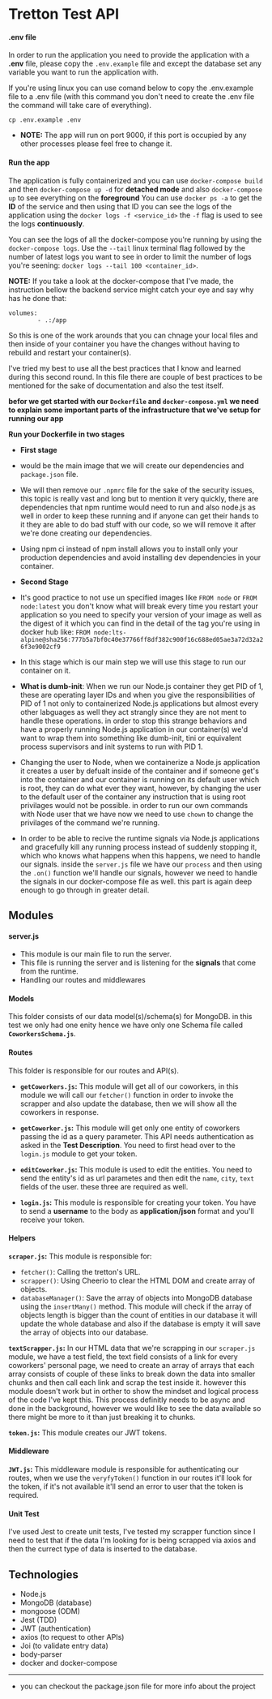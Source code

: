 # Tretton Test API

#### .env file
In order to run the application you need to provide the application with a **.env** file, please copy the ```.env.example``` file and except the database set any variable you want to run the application with.

If you're using linux you can use comand below to copy the .env.example file to a .env file (with this command you don't need to create the .env file the command will take care of everything).

```
cp .env.example .env
```

- **NOTE:** The app will run on port 9000, if this port is occupied by any other processes please feel free to change it.

#### Run the app
The application is fully containerized and you can use ```docker-compose build``` and then ```docker-compose up -d``` for **detached mode** and also ```docker-compose up``` to see everything on the **foreground**
You can use ```docker ps -a``` to get the **ID** of the service and then using that ID you can see the logs of the application using the ```docker logs -f <service_id>``` the ```-f``` flag is used to see the logs **continuously**.

You can see the logs of all the docker-compose you're running by using the ```docker-compose logs```.
Use the ```--tail``` linux terminal flag followed by the number of latest logs you want to see in order to limit the number of logs you're seening: ```docker logs --tail 100 <container_id>```.

**NOTE:** If you take a look at the docker-compose that I've made, the instruction bellow the backend service might catch your eye and say why has he done that:

```
volumes:
        - .:/app
```

So this is one of the work arounds that you can chnage your local files and then inside of your container you have the changes without having to rebuild and restart your container(s).

I've tried my best to use all the best practices that I know and learned during this second round.
In this file there are couple of best practices to be mentioned for the sake of documentation and also the test itself.

**befor we get started with our ```Dockerfile``` and ```docker-compose.yml``` we need to explain some important parts of the infrastructure that we've setup for running our app**

**Run your Dockerfile in two stages**
- **First stage**
- would be the main image that we will create our dependencies and ``package.json`` file.
- We will then remove our ``.npmrc`` file for the sake of the security issues, this topic is really vast and long but to mention it very quickly, there are dependencies that npm runtime would need to run and also node.js as well in order to keep these running and if anyone can get their hands to it they are able to do bad stuff with our code, so we will remove it after we're done creating our dependencies.
- Using npm ci instead of npm install allows you to install only your production dependencies and avoid installing dev dependencies in your container.
- **Second Stage**
- It's good practice to not use un specified images like ```FROM node``` or ```FROM node:latest``` you don't know what will break every time you restart your application so you need to specify your version of your image as well as the digest of it which you can find in the detail of the tag you're using in docker hub like: ```FROM node:lts-alpine@sha256:777b5a7bf0c40e37766ff8df382c900f16c688ed05ae3a72d32a26f3e9002cf9```
- In this stage which is our main step we will use this stage to run our container on it.
- **What is dumb-init**:
When we run our Node.js container they get PID of 1, these are operating layer IDs and when you give the responsibilities of PID of 1 not only to containerized Node.js applications but almost every other labguages as well they act strangly since they are not ment to handle these operations.
in order to stop this strange behaviors and have a properly running Node.js application in our container(s) we'd want to wrap them into something like dumb-init, tini or equivalent process supervisors and init systems to run with PID 1.
- Changing the user to Node, when we containerize a Node.js application it creates a user by defualt inside of the container and if someone get's into the container and our container is running on its default user which is root, they can do what ever they want, however, by changing the user to the default user of the container any instruction that is using root privilages would not be possible.
in order to run our own commands with Node user that we have now we need to use ```chown``` to change the privilages of the command we're running.

- In order to be able to recive the runtime signals via Node.js applications and gracefully kill any running process instead of suddenly stopping it, which who knows what happens when this happens, we need to handle our signals. inside the ```server.js``` file we have our ```process``` and then using the ```.on()``` function we'll handle our signals, however we need to handle the signals in our docker-compose file as well. this part is again deep enough to go through in greater detail.

## Modules
#### server.js
- This module is our main file to run the server.
- This file is running the server and is listening for the **signals** that come from the runtime. 
- Handling our routes and middlewares

#### Models
This folder consists of our data model(s)/schema(s) for MongoDB. in this test we only had one enity hence we have only one Schema file called **```CoworkersSchema.js```**.

#### Routes
This folder is responsible for our routes and API(s).
- **```getCoworkers.js```:**
This module will get all of our coworkers, in this module we will call our ```fetcher()``` function in order to invoke the scrapper and also update the database, then we will show all the coworkers in response.

- **```getCoworker.js```:**
This module will get only one entity of coworkers passing the id as a query parameter. This API needs authentication as asked in the **Test Description**. You need to first head over to the ```login.js``` module to get your token.

- **```editCoworker.js```:**
This module is used to edit the entities. You need to send the entity's id as url parametes and then edit the ```name```, ```city```, ```text``` fields of the user. these three are required as well.

- **```login.js```:**
This module is responsible for creating your token. You have to send a **username** to the body as **application/json** format and you'll receive your token.

#### Helpers
**```scraper.js```:**
This module is responsible for:
- ```fetcher()```: Calling the tretton's URL.
- ```scrapper()```: Using Cheerio to clear the HTML DOM and create array of objects.
- ```databaseManager()```: Save the array of objects into MongoDB database using the ```insertMany()``` method. This module will check if the array of objects length is bigger than the count of entities in our database it will update the whole database and also if the database is empty it will save the array of objects into our database.

**```textScrapper.js```:**
In our HTML data that we're scrapping in our ```scraper.js``` module, we have a test field, the text field consists of a link for every coworkers' personal page, we need to create an array of arrays that each array consists of couple of these links to break down the data into smaller chunks and then call each link and scrap the test inside it. however this module doesn't work but in orther to show the mindset and logical process of the code I've kept this. This process definitly needs to be async and done in the background, however we would like to see the data available so there might be more to it than just breaking it to chunks.

**```token.js```:**
This module creates our JWT tokens.

#### Middleware
**```JWT.js```:**
This middleware module is responsible for authenticating our routes, when we use the ```veryfyToken()``` function in our routes it'll look for the token, if it's not available it'll send an error to user that the token is required.

#### Unit Test
I've used Jest to create unit tests, I've tested my scrapper function since I need to test that if the data I'm looking for is being scrapped via axios and then the currect type of data is inserted to the database.

## Technologies
- Node.js
- MongoDB (database)
- mongoose (ODM)
- Jest (TDD)
- JWT (authentication)
- axios (to request to other APIs)
- Joi (to validate entry data)
- body-parser
- docker and docker-compose
------------------------------------
- you can checkout the package.json file for more info about the project
